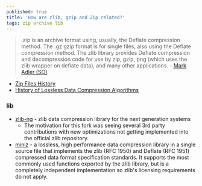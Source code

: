 ```yaml
---
published: true
title: 'How are zlib, gzip and Zip related?'
tags: zip archive lib
---
```

> .zip is an archive format using, usually, the Deflate compression method. The .gz gzip format is for single files, also using the Deflate compression method. The zlib library provides Deflate compression and decompression code for use by zip, gzip, png (which uses the zlib wrapper on deflate data), and many other applications. - [Mark Adler (SO)](https://stackoverflow.com/a/20765054/51386)

- [Zip Files History](https://www.hanshq.net/zip.html)
- [History of Lossless Data Compression Algorithms](https://news.ycombinator.com/item?id=31922396)

### lib
- [zlib-ng](https://github.com/zlib-ng/zlib-ng?tab=readme-ov-file#zlib-ng) - zlib data compression library for the next generation systems 
	- The motivation for this fork was seeing several 3rd party contributions with new optimizations not getting implemented into the official zlib repository.
- [miniz](https://github.com/richgel999/miniz?tab=readme-ov-file#miniz) -  a lossless, high performance data compression library in a single source file that implements the zlib (RFC 1950) and Deflate (RFC 1951) compressed data format specification standards. It supports the most commonly used functions exported by the zlib library, but is a completely independent implementation so zlib's licensing requirements do not apply.
